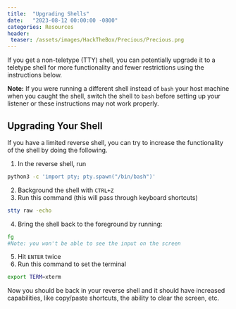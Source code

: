 ```yaml
---
title:  "Upgrading Shells"
date:   "2023-08-12 00:00:00 -0800"
categories: Resources
header:
 teaser: /assets/images/HackTheBox/Precious/Precious.png
---
```


If you get a non-teletype (TTY) shell, you can potentially upgrade it to a teletype shell for more functionality and fewer restrictions using the instructions below.

**Note:** If you were running a different shell instead of `bash` your host machine when you caught the shell, switch the shell to `bash` before setting up your listener or these instructions may not work properly.

## Upgrading Your Shell

If you have a limited reverse shell, you can try to increase the functionality of the shell by doing the following.

1. In the reverse shell, run
```bash
python3 -c 'import pty; pty.spawn("/bin/bash")'
```

2. Background the shell with `CTRL+Z`
3. Run this command (this will pass through keyboard shortcuts) 
```bash
stty raw -echo
``` 
4. Bring the shell back to the foreground by running:
```bash
fg
#Note: you won't be able to see the input on the screen
```
5. Hit `ENTER` twice
6. Run this command to set the terminal
```bash
export TERM=xterm
```

Now you should be back in your reverse shell and it should have increased capabilities, like copy/paste shortcuts, the ability to clear the screen, etc.